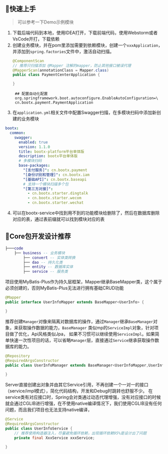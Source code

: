 ## 🍇快速上手
> 可以参考一下Demo示例模块
1. 下载后端代码到本地，使用IDEA打开，下载前端代码，使用Webstorm或者VsCode开打，下载依赖
2. 创建业务模块，并在pom里添加需要到依赖模块，创建一个`xxxApplication`，并添加到`spring.factories`文件中，激活自动扫描。
    ```java
    @ComponentScan
    // 推荐只扫描添加 @Mapper 注解的mapper，防止其他接口被误代理
    @MapperScan(annotationClass = Mapper.class)
    public class PaymentCenterApplication {
    
    }
    ```
   ```properties
    ## 配置自动化配置
    org.springframework.boot.autoconfigure.EnableAutoConfiguration=\
    cn.bootx.payment.PaymentApplication
   ```
3. 在`application.yml`相关文件中配置Swagger扫描，在多模块扫码中添加新创建的业务模块
```yaml
bootx:
  common:
    swagger:
      enabled: true
      version: 1.1.0
      title: bootx-platform平台单体版
      description: bootx平台单体版
      # 多模块扫码
      base-packages:
        "[支付服务]": cn.bootx.payment
        "[身份识别和管理]": cn.bootx.iam
        "[基础API]": cn.bootx.baseapi
        # 支持一个模块扫描多个包
        "[第三方对接]":
          - cn.bootx.starter.dingtalk
          - cn.bootx.starter.wecom
          - cn.bootx.starter.wechat
```
4. 可以在bootx-service中找到用不到的功能模块给删除了，然后在数据库删除对应的表，通过表前缀就可以找到模块对应的表


## 🥥Core包开发设计推荐

```lua
├───code 
    ├── business -- 业务模块
        ├── convert -- 实体类转换
        ├── dao -- 持久化类
        ├── entity -- 数据库实体
        ├── service -- 服务类
```

项目使用MyBatis-Plus作为持久层框架，Mapper继承BaseMapper类，这个属于必须创建的，否则MyBatis-Plus无法进行拥有基础CRUD功能
```java
@Mapper
public interface UserInfoMapper extends BaseMapper<UserInfo> {

}
```
推荐创建`Manager`对像来隔离对数据库的操作，通过`Manager`继承`BaseManager`对象，来获取操作数据的能力，`BaseManager` 类似mp的`ServiceImpl`对象，针对项目做了优化，Api风格类似Jpa，
如果不习惯可以继续使用`ServiceImpl`。如果简单快速一次性项目的话，可以省略`Manager`层，直接通过`Service`继承获取操作数据库的能力。
```java
@Repository
@RequiredArgsConstructor
public class UserInfoManager extends BaseManager<UserInfoMapper,UserInfo> {
    
}
```
Server直接创建出对象并由其它Service引用，不再创建一个一对一的接口（service/impl模式），简化代码结构，开发和Debug时跳转也舒服不少。
在service类有对应接口时，Spring会对类通过动态代理增强，没有对应接口的时候就会通过CGLIB进行增强，在不使用native编译情况下，我们使用CGLIB没有任何问题，而且我们项目也无法支持native编译，

```java
@Service
@RequiredArgsConstructor
public class UserInfoService {
    // 推荐使用构造器注入，尽量避免循环依赖，出现循环依赖95%是设计出了问题
    private final XxxService xxxService;
    
}
```